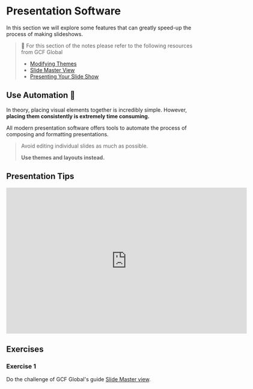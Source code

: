 # Presentation Software

In this section we will explore some features that can greatly speed-up the process of making slideshows.



> 📖 For this section of the notes please refer to the following resources from GCF Global
>
> - [Modifying Themes](https://edu.gcfglobal.org/en/powerpoint/modifying-themes/1/)
> - [Slide Master View](https://edu.gcfglobal.org/en/powerpoint/slide-master-view/1/)
> - [Presenting Your Slide Show](https://edu.gcfglobal.org/en/powerpoint/presenting-your-slide-show/1/)



## Use Automation 🤖

In theory, placing visual elements together is incredibly simple. However, **placing them consistently is extremely time consuming.**

All modern presentation software offers tools to automate the process of composing and formatting presentations.

> Avoid editing individual slides as much as possible.
>
> **Use themes and layouts instead.**





## Presentation Tips

<iframe src="https://docs.google.com/presentation/d/e/2PACX-1vST0kGvwTH0wfNmCDr0N_0b2PFbvKNpAsEqX8yCNxl341RVmQAbFhsRR6l75vW6cg/embed?start=false&loop=false&delayms=3000" frameborder="0" width="640" height="389" allowfullscreen="true" mozallowfullscreen="true" webkitallowfullscreen="true"></iframe>

## Exercises

### Exercise 1

Do the challenge of GCF Global's guide [Slide Master view](https://edu.gcfglobal.org/en/powerpoint/slide-master-view/1/).



